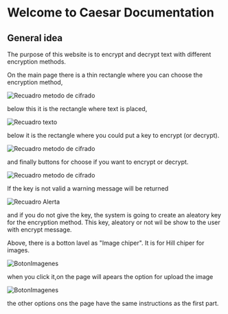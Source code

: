# Welcome to Caesar Documentation


## General idea 

The purpose of this website is to encrypt and decrypt text with different encryption methods.
 
On the main page there is a thin rectangle where you can choose the encryption method,


![Recuadro metodo de cifrado](\images\ImgMetodo.svg)

 below this it is the rectangle where text is placed,

 ![Recuadro texto](\images\Imgtexto.svg)
 
  below it is the rectangle where you could put a key to encrypt (or decrypt).

  ![Recuadro metodo de cifrado](\images\Imgclavenometodo.svg)

  and finally buttons for choose if you want to encrypt or decrypt.

  ![Recuadro metodo de cifrado](\images\ImgEncriptarDesencriptar.svg)

 If the key is not valid a warning message will be returned 
 
 ![Recuadro Alerta](\images\ImgMensajeError.svg)
 
 and if you do not give the key, the system is going to create an aleatory key for the encryption method. This key, aleatory or not wil be show to the user with encrypt message.

 Above, there is a botton lavel as "Image chiper". It is for Hill chiper for images.

 ![BotonImagenes](/images/Imgarchivoimagen.svg)

when you click it,on the page will apears the option for upload the image

![BotonImagenes](\images\ImgHill.jpg)

the other options ons the page have the same instructions as the first part.

